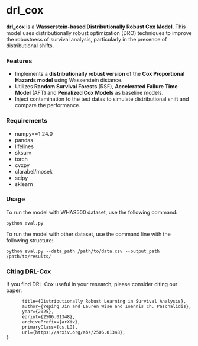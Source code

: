 # drl_cox

**drl_cox** is a **Wasserstein-based Distributionally Robust Cox Model**. This model uses distributionally robust optimization (DRO) techniques to improve the robustness of survival analysis, particularly in the presence of distributional shifts.

### Features
- Implements a **distributionally robust version** of the **Cox Proportional Hazards model** using Wasserstein distance.
- Utilizes **Random Survival Forests** (RSF), **Accelerated Failure Time Model** (AFT) and **Penalized Cox Models** as baseline models.
- Inject contamination to the test datas to simulate distributional shift and compare the performance.

### Requirements
- numpy==1.24.0
- pandas
- lifelines
- sksurv
- torch
- cvxpy
- clarabel/mosek
- scipy
- sklearn

### Usage
To run the model with WHAS500 dataset, use the following command:

`python eval.py`

To run the model with other dataset, use the command line with the following structure:

`python eval.py --data_path /path/to/data.csv --output_path /path/to/results/`

### Citing DRL-Cox
If you find DRL-Cox useful in your research, please consider citing our paper:

```@misc{jin2025distributionallyrobustlearningsurvival,
      title={Distributionally Robust Learning in Survival Analysis}, 
      author={Yeping Jin and Lauren Wise and Ioannis Ch. Paschalidis},
      year={2025},
      eprint={2506.01348},
      archivePrefix={arXiv},
      primaryClass={cs.LG},
      url={https://arxiv.org/abs/2506.01348}, 
}
